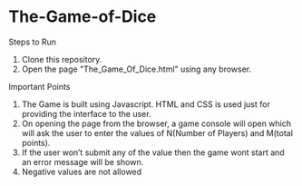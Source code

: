 # The-Game-of-Dice

Steps to Run
1) Clone this repository.
2) Open the page "The_Game_Of_Dice.html" using any browser.

Important Points
1)	 The Game is built using Javascript. HTML and CSS is used just for providing the interface to   the user.
2)	On opening the page from the browser, a game console will open which will ask the user to enter the values of N(Number of Players) and M(total points).
3)	If the user won’t submit any of the value then the game wont start and an error message will be shown.
4)  Negative values are not allowed
